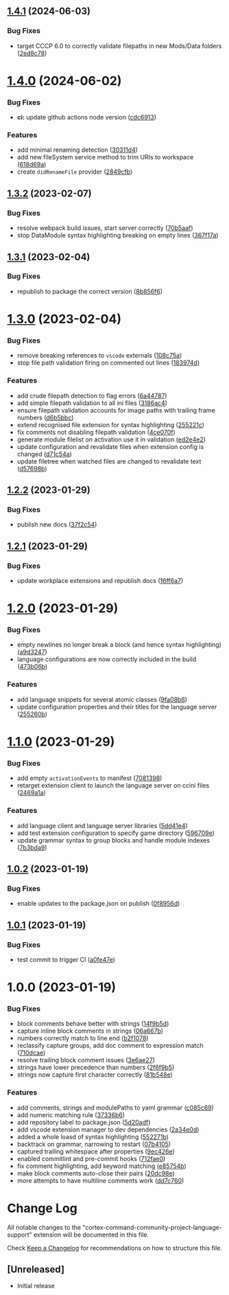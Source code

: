 ## [1.4.1](https://github.com/cortex-command-community/Cortex-Command-Community-Project-VSCode-Extension/compare/v1.4.0...v1.4.1) (2024-06-03)


### Bug Fixes

* target CCCP 6.0 to correctly validate filepaths in new Mods/Data folders ([2ed8c78](https://github.com/cortex-command-community/Cortex-Command-Community-Project-VSCode-Extension/commit/2ed8c78c3394745908258d3eedda4255de2c818f))

# [1.4.0](https://github.com/cortex-command-community/Cortex-Command-Community-Project-VSCode-Extension/compare/v1.3.2...v1.4.0) (2024-06-02)


### Bug Fixes

* **ci:** update github actions node version ([cdc6913](https://github.com/cortex-command-community/Cortex-Command-Community-Project-VSCode-Extension/commit/cdc691335f20ef280d2ade43e61e5dcf8fa53f14))


### Features

* add minimal renaming detection ([30311d4](https://github.com/cortex-command-community/Cortex-Command-Community-Project-VSCode-Extension/commit/30311d490d428ac919c6d8172aa58e0857833d70))
* add new fileSystem service method to trim URIs to workspace ([618d69a](https://github.com/cortex-command-community/Cortex-Command-Community-Project-VSCode-Extension/commit/618d69aa1b2c0ff1dfbbfbe5daeb861069a481f4))
* create `didRenameFile` provider ([2849cfb](https://github.com/cortex-command-community/Cortex-Command-Community-Project-VSCode-Extension/commit/2849cfb11479b5a67135a3468dea05d70b11857c))

## [1.3.2](https://github.com/cortex-command-community/Cortex-Command-Community-Project-VSCode-Extension/compare/v1.3.1...v1.3.2) (2023-02-07)


### Bug Fixes

* resolve webpack build issues, start server correctly ([70b5aaf](https://github.com/cortex-command-community/Cortex-Command-Community-Project-VSCode-Extension/commit/70b5aaf77ae02e36056bf448d1d36720ff7d27e3))
* stop DataModule syntax highlighting breaking on empty lines ([367f17a](https://github.com/cortex-command-community/Cortex-Command-Community-Project-VSCode-Extension/commit/367f17a030704e4530e164cf0f7faffafc359226))

## [1.3.1](https://github.com/cortex-command-community/Cortex-Command-Community-Project-VSCode-Extension/compare/v1.3.0...v1.3.1) (2023-02-04)


### Bug Fixes

* republish to package the correct version ([8b856f6](https://github.com/cortex-command-community/Cortex-Command-Community-Project-VSCode-Extension/commit/8b856f6ededc33319510281aaa4c996bd51fdedc))

# [1.3.0](https://github.com/cortex-command-community/Cortex-Command-Community-Project-VSCode-Extension/compare/v1.2.2...v1.3.0) (2023-02-04)


### Bug Fixes

* remove breaking references to `vscode` externals ([108c75a](https://github.com/cortex-command-community/Cortex-Command-Community-Project-VSCode-Extension/commit/108c75a8693a24f84ac8efa95766f3d87263ced9))
* stop file path validation firing on commented out lines ([183974d](https://github.com/cortex-command-community/Cortex-Command-Community-Project-VSCode-Extension/commit/183974deeb3d047be15cf40c3b4cbceb55ca464d))


### Features

* add crude filepath detection to flag errors ([6a44787](https://github.com/cortex-command-community/Cortex-Command-Community-Project-VSCode-Extension/commit/6a44787b4d7e88354b3756b7056a28f878e47baf))
* add simple filepath validation to all ini files ([3186ac4](https://github.com/cortex-command-community/Cortex-Command-Community-Project-VSCode-Extension/commit/3186ac4a05b29f16c5e5e62a09335906f362de8d))
* ensure filepath validation accounts for image paths with trailing frame numbers ([d6b5bbc](https://github.com/cortex-command-community/Cortex-Command-Community-Project-VSCode-Extension/commit/d6b5bbc8136a0d4c63d2eac149f04672fb614c50))
* extend recognised file extension for syntax highlighting ([255221c](https://github.com/cortex-command-community/Cortex-Command-Community-Project-VSCode-Extension/commit/255221cc44ef40b84c66af8554412046d2f8ca8b))
* fix comments not disabling filepath validation ([4ce070f](https://github.com/cortex-command-community/Cortex-Command-Community-Project-VSCode-Extension/commit/4ce070f39449d85f0c1597b42179402209a39c1b))
* generate module filelist on activation use it in validation ([ed2e4e2](https://github.com/cortex-command-community/Cortex-Command-Community-Project-VSCode-Extension/commit/ed2e4e2572015493f4652987640fb1fb12c29971))
* update configuration and revalidate files when extension config is changed ([d71c54a](https://github.com/cortex-command-community/Cortex-Command-Community-Project-VSCode-Extension/commit/d71c54a9899aa336d12d5775948a7d5a27546912))
* update filetree when watched files are changed to revalidate text ([d57698b](https://github.com/cortex-command-community/Cortex-Command-Community-Project-VSCode-Extension/commit/d57698b0357b9c93434c9a56b4bdd766b7e976cd))

## [1.2.2](https://github.com/cortex-command-community/Cortex-Command-Community-Project-VSCode-Extension/compare/v1.2.1...v1.2.2) (2023-01-29)


### Bug Fixes

* publish new docs ([37f2c54](https://github.com/cortex-command-community/Cortex-Command-Community-Project-VSCode-Extension/commit/37f2c547cbdfa015904c6d59c8d9052b1cc0e352))

## [1.2.1](https://github.com/cortex-command-community/Cortex-Command-Community-Project-VSCode-Extension/compare/v1.2.0...v1.2.1) (2023-01-29)


### Bug Fixes

* update workplace extensions and republish docs ([16ff6a7](https://github.com/cortex-command-community/Cortex-Command-Community-Project-VSCode-Extension/commit/16ff6a79a36c867950950a9f09461c8e372cc1fe))

# [1.2.0](https://github.com/cortex-command-community/Cortex-Command-Community-Project-VSCode-Extension/compare/v1.1.0...v1.2.0) (2023-01-29)


### Bug Fixes

* empty newlines no longer break a block (and hence syntax highlighting) ([a9d3247](https://github.com/cortex-command-community/Cortex-Command-Community-Project-VSCode-Extension/commit/a9d3247f94515ccb17944f955722f4d38e8757cf))
* language configurations are now correctly included in the build ([473b06b](https://github.com/cortex-command-community/Cortex-Command-Community-Project-VSCode-Extension/commit/473b06b4f38dd2a11ec86b6865bea2e9fc9127c4))


### Features

* add language snippets for several atomic classes ([9fa08b6](https://github.com/cortex-command-community/Cortex-Command-Community-Project-VSCode-Extension/commit/9fa08b679ad5f193a99020b5f804968550b77e87))
* update configuration properties and their titles for the language server ([255260b](https://github.com/cortex-command-community/Cortex-Command-Community-Project-VSCode-Extension/commit/255260be333fb9bed2c04bb0e448b0506047493d))

# [1.1.0](https://github.com/cortex-command-community/Cortex-Command-Community-Project-VSCode-Extension/compare/v1.0.2...v1.1.0) (2023-01-29)


### Bug Fixes

* add empty `activationEvents` to manifest ([7081398](https://github.com/cortex-command-community/Cortex-Command-Community-Project-VSCode-Extension/commit/7081398a450fc8aaf3123ba040d98025c48cb3cc))
* retarget extension client to launch the language server on ccini files ([2469a1a](https://github.com/cortex-command-community/Cortex-Command-Community-Project-VSCode-Extension/commit/2469a1a655443c6cd5bd6ab710771bc8b02958bd))


### Features

* add language client and language server libraries ([5dd41e4](https://github.com/cortex-command-community/Cortex-Command-Community-Project-VSCode-Extension/commit/5dd41e46cff8e08339d45cab6794e2e4fdb5c511))
* add test extension configuration to specify game directory ([596709e](https://github.com/cortex-command-community/Cortex-Command-Community-Project-VSCode-Extension/commit/596709e95c490be9ffb71467265a6d14409b97ed))
* update grammar syntax to group blocks and handle module indexes ([7b3bda9](https://github.com/cortex-command-community/Cortex-Command-Community-Project-VSCode-Extension/commit/7b3bda9484454c656d85f37554daf61bae8aeca1))

## [1.0.2](https://github.com/cortex-command-community/Cortex-Command-Community-Project-VSCode-Extension/compare/v1.0.1...v1.0.2) (2023-01-19)

### Bug Fixes

- enable updates to the package.json on publish ([0f8956d](https://github.com/cortex-command-community/Cortex-Command-Community-Project-VSCode-Extension/commit/0f8956d9f814b32d39b088da2ad0d3b2bdeca4f2))

## [1.0.1](https://github.com/cortex-command-community/Cortex-Command-Community-Project-VSCode-Extension/compare/v1.0.0...v1.0.1) (2023-01-19)

### Bug Fixes

- test commit to trigger CI ([a0fe47e](https://github.com/cortex-command-community/Cortex-Command-Community-Project-VSCode-Extension/commit/a0fe47ec6d646840f08d8bf0dd01fc8c2ebf560e))

# 1.0.0 (2023-01-19)

### Bug Fixes

- block comments behave better with strings ([14f9b5d](https://github.com/cortex-command-community/Cortex-Command-Community-Project-VSCode-Extension/commit/14f9b5dc18291be3e05c9af2ca1841e5ff4b54f9))
- capture inline block comments in strings ([06a667b](https://github.com/cortex-command-community/Cortex-Command-Community-Project-VSCode-Extension/commit/06a667be769d93f688ed3120f93756e5580966c8))
- numbers correctly match to line end ([b2f1078](https://github.com/cortex-command-community/Cortex-Command-Community-Project-VSCode-Extension/commit/b2f1078a2a772f9b8a088c45ec22dfc188c92855))
- reclassify capture groups, add doc comment to expression match ([710dcae](https://github.com/cortex-command-community/Cortex-Command-Community-Project-VSCode-Extension/commit/710dcaeb0afd077cb9909973935fa1b699db77f7))
- resolve trailing block comment issues ([3e6ae27](https://github.com/cortex-command-community/Cortex-Command-Community-Project-VSCode-Extension/commit/3e6ae2766913beb851d9d66a7b6674de38e3d7f0))
- strings have lower precedence than numbers ([2f6f9b5](https://github.com/cortex-command-community/Cortex-Command-Community-Project-VSCode-Extension/commit/2f6f9b5356791d54e62dbd9fe3ba1017ab3067fc))
- strings now capture first character correctly ([81b548e](https://github.com/cortex-command-community/Cortex-Command-Community-Project-VSCode-Extension/commit/81b548e120abaa3a4d6c6c9fdea04dca562f68e0))

### Features

- add comments, strings and modulePaths to yaml grammar ([c085c69](https://github.com/cortex-command-community/Cortex-Command-Community-Project-VSCode-Extension/commit/c085c695de3cf8a14486a3b380ed93952af05de9))
- add numeric matching rule ([37336b6](https://github.com/cortex-command-community/Cortex-Command-Community-Project-VSCode-Extension/commit/37336b65e0b1dafb38d4a3aca7b1f13d19cc2e01))
- add repository label to package.json ([5d20adf](https://github.com/cortex-command-community/Cortex-Command-Community-Project-VSCode-Extension/commit/5d20adfd8b6b6827d9ca89e749185a0655de9981))
- add vscode extension manager to dev dependencies ([2a34e0d](https://github.com/cortex-command-community/Cortex-Command-Community-Project-VSCode-Extension/commit/2a34e0d9eefa6d1650acf5910a4995f7794fc203))
- added a whole loasd of syntax highlighting ([552271b](https://github.com/cortex-command-community/Cortex-Command-Community-Project-VSCode-Extension/commit/552271b9e769755a6a4350962d76d239aaad1f4d))
- backtrack on grammar, narrowing to restart ([07b4105](https://github.com/cortex-command-community/Cortex-Command-Community-Project-VSCode-Extension/commit/07b4105f5d375625747dd03942ce5a5f3a9c5711))
- captured trailing whitespace after properties ([9ec426e](https://github.com/cortex-command-community/Cortex-Command-Community-Project-VSCode-Extension/commit/9ec426e79a3285294dbc29446169855c87fe3ff0))
- enabled commitlint and pre-commit hooks ([712fae0](https://github.com/cortex-command-community/Cortex-Command-Community-Project-VSCode-Extension/commit/712fae004a4ca289715f90503be1edb3010f15fe))
- fix comment highlighting, add keyword matching ([e85754b](https://github.com/cortex-command-community/Cortex-Command-Community-Project-VSCode-Extension/commit/e85754b5c79794841291a6db2282923b9cd4825e))
- make block comments auto-close their pairs ([20dc98e](https://github.com/cortex-command-community/Cortex-Command-Community-Project-VSCode-Extension/commit/20dc98effff7953ed01495c57ed966b55756eacb))
- more attempts to have multiline comments work ([dd7c760](https://github.com/cortex-command-community/Cortex-Command-Community-Project-VSCode-Extension/commit/dd7c760b20da39e9c60eb30454dd5f990e222e12))

# Change Log

All notable changes to the "cortex-command-community-project-language-support" extension will be documented in this file.

Check [Keep a Changelog](http://keepachangelog.com/) for recommendations on how to structure this file.

## [Unreleased]

- Initial release
